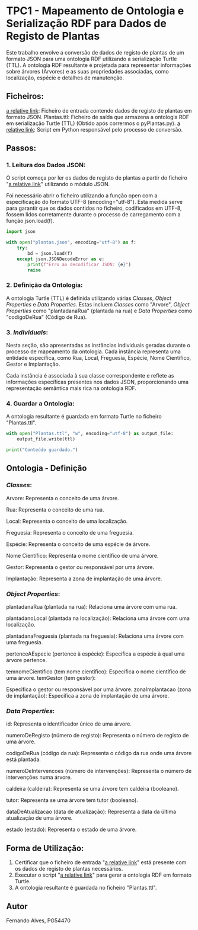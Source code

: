 # TPC1 - Mapeamento de Ontologia e Serialização RDF para Dados de Registo de Plantas

Este trabalho envolve a conversão de dados de registo de plantas de um formato JSON para uma ontologia RDF utilizando a serialização Turtle (TTL). A ontologia RDF resultante é projetada para representar informações sobre árvores (Arvores) e as suas propriedades associadas, como localização, espécie e detalhes de manutenção.

## Ficheiros:
[a relative link](plantas.json): Ficheiro de entrada contendo dados de registo de plantas em formato JSON.
Plantas.ttl: Ficheiro de saída que armazena a ontologia RDF em serialização Turtle (TTL) (Obtido após corrermos o pyPlantas.py).
[a relative link](pyPlantas.py): Script em Python responsável pelo processo de conversão.

## Passos:

### 1. Leitura dos Dados JSON:

O script começa por ler os dados de registo de plantas a partir do ficheiro "[a relative link](plantas.json)" utilizando o módulo JSON. 

Foi necessário abrir o ficheiro utilizando a função open com a especificação do formato UTF-8 (encoding="utf-8"). Esta medida serve para garantir que os dados contidos no ficheiro, codificados em UTF-8, fossem lidos corretamente durante o processo de carregamento com a função json.load(f).

```python
import json

with open("plantas.json", encoding="utf-8") as f:
    try:
        bd = json.load(f)
    except json.JSONDecodeError as e:
        print(f"Erro ao decodificar JSON: {e}")
        raise
```

### 2. Definição da Ontologia:

A ontologia Turtle (TTL) é definida utilizando várias _Classes_, _Object Properties_ e _Data Properties_. Estas incluem _Classes_ como "Arvore", _Object Properties_ como "plantadanaRua" (plantada na rua) e _Data Properties_ como "codigoDeRua" (Código de Rua).

### 3. _Individuals_:

Nesta seção, são apresentadas as instâncias individuais geradas durante o processo de mapeamento da ontologia. Cada instância representa uma entidade específica, como Rua, Local, Freguesia, Espécie, Nome Científico, Gestor e Implantação.

Cada instância é associada à sua classe correspondente e reflete as informações específicas presentes nos dados JSON, proporcionando uma representação semântica mais rica na ontologia RDF.

### 4. Guardar a Ontologia:

A ontologia resultante é guardada em formato Turtle no ficheiro "Plantas.ttl".

```python
with open("Plantas.ttl", "w", encoding="utf-8") as output_file:
    output_file.write(ttl)

print("Conteúdo guardado.")
```
## Ontologia - Definição

### _Classes_:
Arvore:
Representa o conceito de uma árvore.

Rua:
Representa o conceito de uma rua.

Local:
Representa o conceito de uma localização.

Freguesia:
Representa o conceito de uma freguesia.

Espécie:
Representa o conceito de uma espécie de árvore.

Nome Científico:
Representa o nome científico de uma árvore.

Gestor:
Representa o gestor ou responsável por uma árvore.

Implantação:
Representa a zona de implantação de uma árvore.

### _Object Properties_:

plantadanaRua (plantada na rua):
Relaciona uma árvore com uma rua.

plantadanoLocal (plantada na localização):
Relaciona uma árvore com uma localização.

plantadanaFreguesia (plantada na freguesia):
Relaciona uma árvore com uma freguesia.

pertenceAEspecie (pertence à espécie):
Especifica a espécie à qual uma árvore pertence.

temnomeCientifico (tem nome científico):
Especifica o nome científico de uma árvore.
temGestor (tem gestor):

Especifica o gestor ou responsável por uma árvore.
zonaImplantacao (zona de implantação):
Especifica a zona de implantação de uma árvore.

### _Data Properties_:
id: Representa o identificador único de uma árvore.

numeroDeRegisto (número de registo):
Representa o número de registo de uma árvore.

codigoDeRua (código da rua):
Representa o código da rua onde uma árvore está plantada.

numeroDeIntervencoes (número de intervenções):
Representa o número de intervenções numa árvore.

caldeira (caldeira):
Representa se uma árvore tem caldeira (booleano).

tutor:
Representa se uma árvore tem tutor (booleano).

dataDeAtualizacao (data de atualização):
Representa a data da última atualização de uma árvore.

estado (estado):
Representa o estado de uma árvore.

## Forma de Utilização:
1. Certificar que o ficheiro de entrada "[a relative link](plantas.json)" está presente com os dados de registo de plantas necessários.
2. Executar o script "[a relative link](pyPlantas.py)" para gerar a ontologia RDF em formato Turtle.
3. A ontologia resultante é guardada no ficheiro "Plantas.ttl".

## Autor
Fernando Alves, PG54470
